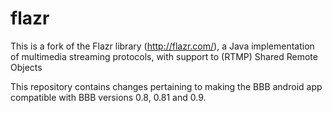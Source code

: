 # flazr
This is a fork of the Flazr library (http://flazr.com/), a Java implementation of multimedia streaming protocols, with support to (RTMP) Shared Remote Objects

This repository contains changes pertaining to making the BBB android app compatible with BBB versions 0.8, 0.81 and 0.9.
